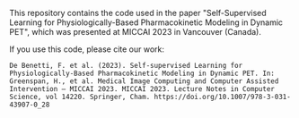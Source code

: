 This repository contains the code used in the paper "Self-Supervised Learning for Physiologically-Based Pharmacokinetic Modeling in Dynamic PET", which was presented at MICCAI 2023 in Vancouver (Canada).

If you use this code, please cite our work:

`
De Benetti, F. et al. (2023). Self-supervised Learning for Physiologically-Based Pharmacokinetic Modeling in Dynamic PET. In: Greenspan, H., et al. Medical Image Computing and Computer Assisted Intervention – MICCAI 2023. MICCAI 2023. Lecture Notes in Computer Science, vol 14220. Springer, Cham. https://doi.org/10.1007/978-3-031-43907-0_28
`

